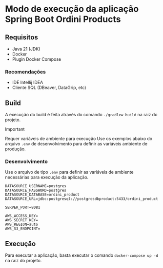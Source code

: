 # Modo de execução da aplicação Spring Boot Ordini Products

## Requisitos
- Java 21 (JDK)
- Docker
- Plugin Docker Compose

### Recomendações

- IDE Intellij IDEA
- Cliente SQL (DBeaver, DataGrip, etc)

## Build

A execução do build é feita através do comando `./gradlew build` na raiz do projeto.

> [!IMPORTANT]
>
> Requer variáveis de ambiente para execução
> Use os exemplos abaixo do arquivo `.env` de desenvolvimento para definir as variáveis ambiente de produção.

### Desenvolvimento

Use o arquivo de tipo `.env` para definir as variáveis de ambiente necessárias para execução da aplicação.

```dotenv {.env}
DATASOURCE_USERNAME=postgres
DATASOURCE_PASSWORD=postgres
DATASOURCE_DATABASE=ordini_product
DATASOURCE_URL=jdbc:postgresql://postgresdbproduct:5433/ordini_product

SERVER_PORT=8081

AWS_ACCESS_KEY=
AWS_SECRET_KEY=
AWS_REGION=auto
AWS_S3_ENDPOINT=
```

## Execução

Para executar a aplicação, basta executar o comando `docker-compose up -d` na raiz do projeto.

